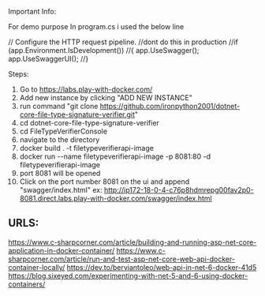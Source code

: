 Important Info:

For demo purpose In program.cs i used the below line

// Configure the HTTP request pipeline. //dont do this in production
//if (app.Environment.IsDevelopment())
//{
    app.UseSwagger();
    app.UseSwaggerUI();
//}


Steps: 

1. Go to https://labs.play-with-docker.com/
2. Add new instance by clicking "ADD NEW INSTANCE"
3. run command "git clone https://github.com/ironpython2001/dotnet-core-file-type-signature-verifier.git"
4. cd dotnet-core-file-type-signature-verifier
5. cd FileTypeVerifierConsole
6. navigate to the directory 
7. docker build . -t filetypeverifierapi-image
8. docker run --name filetypeverifierapi-image -p 8081:80 -d filetypeverifierapi-image
9. port 8081 will be opened
10. Click on the port number 8081 on the ui and append "swagger/index.html"
ex: 
http://ip172-18-0-4-c76p8hdmrepg00fav2p0-8081.direct.labs.play-with-docker.com/swagger/index.html



URLS:
-----
https://www.c-sharpcorner.com/article/building-and-running-asp-net-core-application-in-docker-container/
https://www.c-sharpcorner.com/article/run-and-test-asp-net-core-web-api-docker-container-locally/
https://dev.to/berviantoleo/web-api-in-net-6-docker-41d5
https://blog.sixeyed.com/experimenting-with-net-5-and-6-using-docker-containers/
